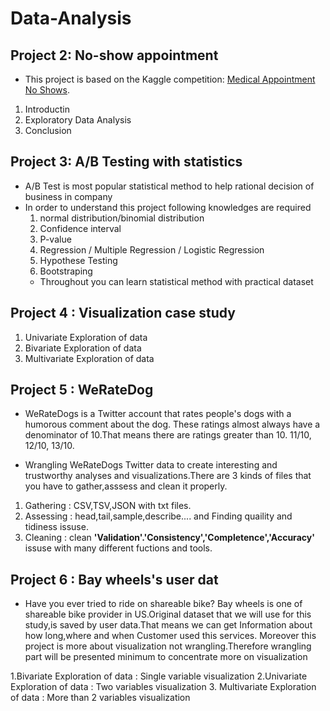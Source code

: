 # Data-Analysis 

## Project 2: No-show appointment 
- This project is based on the Kaggle competition: [Medical Appointment No Shows](https://www.kaggle.com/joniarroba/noshowappointments).

1. Introductin 
2. Exploratory Data Analysis
3. Conclusion

## Project 3: A/B Testing with statistics
- A/B Test is most popular statistical method to help rational decision of business in company
- In order to understand this project following knowledges are required
  1. normal distribution/binomial distribution 
  2. Confidence interval 
  3. P-value
  4. Regression / Multiple Regression / Logistic Regression 
  5. Hypothese Testing 
  6. Bootstraping 
  - Throughout you can learn statistical method with practical dataset


## Project 4 : Visualization case study 
  
1. Univariate Exploration of data 
2. Bivariate Exploration of data
3. Multivariate Exploration of data
 

## Project 5 : WeRateDog 
- WeRateDogs is a Twitter account that rates people's dogs with a humorous comment about the dog. These ratings almost always have a     denominator of 10.That means there are ratings greater than 10. 11/10, 12/10, 13/10.

- Wrangling WeRateDogs Twitter data to create interesting and trustworthy analyses and visualizations.There are 3 kinds of files that you have to gather,asssess and clean it properly.

1. Gathering : CSV,TSV,JSON with txt files. 
2. Assessing : head,tail,sample,describe.... and Finding quaility and tidiness issuse. 
3. Cleaning : clean **'Validation'.'Consistency','Completence','Accuracy'** issuse with many different fuctions and tools.

## Project 6 : Bay wheels's user dat 
 
- Have you ever tried to ride on shareable bike? Bay wheels is one of shareable bike provider in US.Original dataset that we will use for this study,is saved by user data.That means we can get Information about how long,where and when Customer used this services. Moreover this project is more about visualization not wrangling.Therefore wrangling part will be presented minimum to concentrate more on visualization 

1.Bivariate Exploration of data :  Single variable visualization
2.Univariate Exploration of data : Two variables visualization
3. Multivariate Exploration of data : More than 2 variables visualization
 

